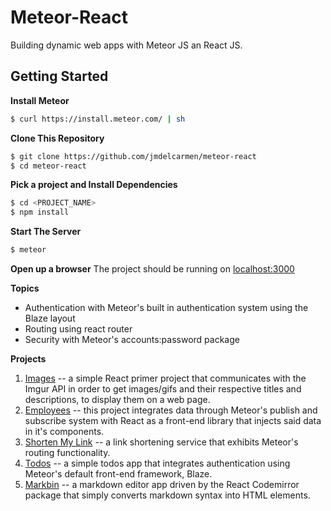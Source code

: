 # Meteor-React
Building dynamic web apps with Meteor JS an React JS.

## Getting Started
**Install Meteor**
```sh
$ curl https://install.meteor.com/ | sh
```
**Clone This Repository**
```sh
$ git clone https://github.com/jmdelcarmen/meteor-react
$ cd meteor-react
```
**Pick a project and Install Dependencies**
```sh
$ cd <PROJECT_NAME>
$ npm install
```
**Start The Server**
```sh
$ meteor
```
**Open up a browser**
The project should be running on [localhost:3000](http://localhost:3000)

**Topics**
* Authentication with Meteor's built in authentication system using the Blaze layout
* Routing using react router
* Security with Meteor's accounts:password package

**Projects**
1. [Images](https://github.com/jmdelcarmen/meteor-react/tree/master/images)
  -- a simple React primer project that communicates with the Imgur API in order to get images/gifs and their respective titles and descriptions, to display them on a web page.
2. [Employees](https://github.com/jmdelcarmen/meteor-react/tree/master/employees)
  -- this project integrates data through Meteor's publish and subscribe system with React as a front-end library that injects said data in it's components.
3. [Shorten My Link](https://github.com/jmdelcarmen/meteor-react/tree/master/shorten_my_link)
  -- a link shortening service that exhibits Meteor's routing functionality.
4. [Todos](https://github.com/jmdelcarmen/meteor-react/tree/master/todos)
  -- a simple todos app that integrates authentication using Meteor's default front-end framework, Blaze.
5. [Markbin](https://github.com/jmdelcarmen/meteor-react/tree/master/markbin)
  -- a markdown editor app driven by the React Codemirror package that simply converts markdown syntax into HTML elements.
